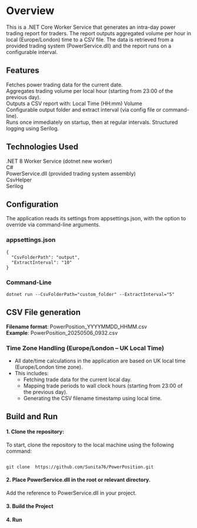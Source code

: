 # Overview
This is a .NET Core Worker Service that generates an intra-day power trading report for traders. The report outputs aggregated volume per hour in local (Europe/London) time to a CSV file. The data is retrieved from a provided trading system (PowerService.dll) and the report runs on a configurable interval.
  
## Features
Fetches power trading data for the current date.    
Aggregates trading volume per local hour (starting from 23:00 of the previous day).    
Outputs a CSV report with:
Local Time (HH:mm)
Volume   
Configurable output folder and extract interval (via config file or command-line).  
Runs once immediately on startup, then at regular intervals. 
Structured logging using Serilog.  

## Technologies Used
.NET 8 Worker Service (dotnet new worker)  
C#  
PowerService.dll (provided trading system assembly)  
CsvHelper  
Serilog

## Configuration  
The application reads its settings from appsettings.json, with the option to override via command-line arguments.  
### appsettings.json
``` 
{
  "CsvFolderPath": "output",
  "ExtractInterval": "10"
}
```
### Command-Line  
```
dotnet run --CsvFolderPath="custom_folder" --ExtractInterval="5"
```
## CSV File generation  
**Filename format**: PowerPosition_YYYYMMDD_HHMM.csv  
**Example**: PowerPosition_20250506_0932.csv  
### Time Zone Handling (Europe/London – UK Local Time)  
- All date/time calculations in the application are based on UK local time (Europe/London time zone).  
- This includes:  
  - Fetching trade data for the current local day.  
  - Mapping trade periods to wall clock hours (starting from 23:00 of the previous day).  
  - Generating the CSV filename timestamp using local time.

## Build and Run 

#### 1. Clone the repository:    

To start, clone the repository to the local machine using the following command:   

```   

git clone  https://github.com/Sunita76/PowerPosition.git 

``` 
#### 2. Place PowerService.dll in the root or relevant directory.  
Add the reference to PowerService.dll in your project.

#### 3. Build the Project  

#### 4. Run 

